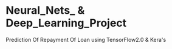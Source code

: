 # Neural_Nets_ & Deep_Learning_Project
Prediction Of Repayment Of Loan using TensorFlow2.0 &amp; Kera's 
